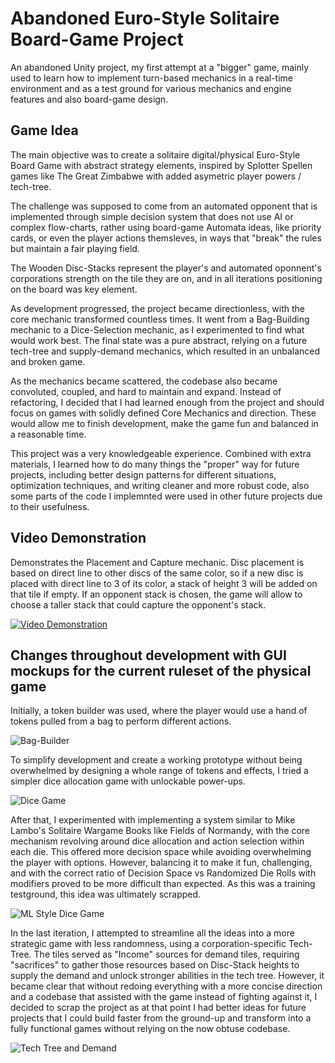 # Abandoned Euro-Style Solitaire Board-Game Project

An abandoned Unity project, my first attempt at a "bigger" game, mainly used to learn how to implement turn-based mechanics in a real-time environment and as a test ground for various mechanics and engine features and also board-game design.

## Game Idea
The main objective was to create a solitaire digital/physical Euro-Style Board Game with abstract strategy elements, inspired by Splotter Spellen games like The Great Zimbabwe with added asymetric player powers / tech-tree.

The challenge was supposed to come from an automated opponent that is implemented through simple decision system that does not use AI or complex flow-charts, rather using board-game Automata ideas, like priority cards, or even the player actions themsleves, in ways that "break" the rules but maintain a fair playing field.

The Wooden Disc-Stacks represent the player's and automated oponnent's corporations strength on the tile they are on, and in all iterations positioning on the board was key element.

As development progressed, the project became directionless, with the core mechanic transformed countless times. It went from a Bag-Building mechanic to a Dice-Selection mechanic, as I experimented to find what would work best. The final state was a pure abstract, relying on a future tech-tree and supply-demand mechanics, which resulted in an unbalanced and broken game.

As the mechanics became scattered, the codebase also became convoluted, coupled, and hard to maintain and expand. Instead of refactoring, I decided that I had learned enough from the project and should focus on games with solidly defined Core Mechanics and direction. These would allow me to finish development, make the game fun and balanced in a reasonable time.

This project was a very knowledgeable experience. Combined with extra materials, I learned how to do many things the "proper" way for future projects, including better design patterns for different situations, optimization techniques, and writing cleaner and more robust code, also some parts of the code I implemnted were used in other future projects due to their usefulness.

## Video Demonstration
Demonstrates the Placement and Capture mechanic. Disc placement is based on direct line to other discs of the same color, so if a new disc is placed with direct line to 3 of its color, a stack of height 3 will be added on that tile if empty. If an opponent stack is chosen, the game will allow to choose a taller stack that could capture the opponent's stack.

[![Video Demonstration](https://img.youtube.com/vi/w2-aWql5Czs/0.jpg)](https://www.youtube.com/watch?v=w2-aWql5Czs)

## Changes throughout development with GUI mockups for the current ruleset of the physical game

Initially, a token builder was used, where the player would use a hand of tokens pulled from a bag to perform different actions.

![Bag-Builder](ReadmeImages/EDBG_BagBuilder.png)

To simplify development and create a working prototype without being overwhelmed by designing a whole range of tokens and effects, I tried a simpler dice allocation game with unlockable power-ups.

![Dice Game](ReadmeImages/EDBG_Dice1.png)

After that, I experimented with implementing a system similar to Mike Lambo's Solitaire Wargame Books like Fields of Normandy, with the core mechanism revolving around dice allocation and action selection within each die. This offered more decision space while avoiding overwhelming the player with options. However, balancing it to make it fun, challenging, and with the correct ratio of Decision Space vs Randomized Die Rolls with modifiers proved to be more difficult than expected. As this was a training testground, this idea was ultimately scrapped.

![ML Style Dice Game](ReadmeImages/EDBG_Dice2.png)

In the last iteration, I attempted to streamline all the ideas into a more strategic game with less randomness, using a corporation-specific Tech-Tree. The tiles served as "Income" sources for demand tiles, requiring "sacrifices" to gather those resources based on Disc-Stack heights to supply the demand and unlock stronger abilities in the tech tree. However, it became clear that without redoing everything with a more concise direction and a codebase that assisted with the game instead of fighting against it, I decided to scrap the project as at that point I had better ideas for future projects that I could build faster from the ground-up and transform into a fully functional games without relying on the now obtuse codebase.

![Tech Tree and Demand](ReadmeImages/EDBG_TechTreeMockup.png)
